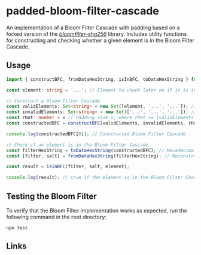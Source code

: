 # padded-bloom-filter-cascade

An implementation of a Bloom Filter Cascade with padding based on a forked version of the [*bloomfilter-sha256*](https://github.com/jfelixh/bloomfilter-sha256) library. Includes utility functions for constructing and checking whether a given element is in the Bloom Filter Cascade.

## Usage
```typescript
import { constructBFC, fromDataHexString, isInBFC, toDataHexString } from 'padded-bloom-filter-cascade';

const element: string = '...'; // Element to check later on if it is in the Bloom Filter Cascade

// Construct a Bloom Filter Cascade
const validElements: Set<string> = new Set([element, '...', '...']); // Set of valid elements
const invalidElements: Set<string> = new Set(['...', '...', '...']); // Set of invalid elements
const rHat: number = x // Padding size x, where rHat >= |validElements|
const constructedBFC = constructBFC(validElements, invalidElements, rHat); // returns [filter, salt]

console.log(constructedBFC[0]); // Constructed Bloom Filter Cascade

// Check if an element is in the Bloom Filter Cascade
const filterHexString = toDataHexString(constructedBFC); // Hexadecimal string representing the Bloom Filter Cascade
const [filter, salt] = fromDataHexString(filterHexString); // Reconstruct the Bloom Filter Cascade from the hexadecimal string

const result = isInBFC(filter, salt, element);

console.log(result); // true if the element is in the Bloom Filter Cascade, false otherwise
```

## Testing the Bloom Filter
To verify that the Bloom Filter implementation works as expected, run the following command in the root directory:
```
npm test
```

## Links
<!-- TODO: insert link to Felix's paper-->